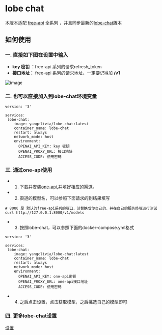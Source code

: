 # lobe chat

本版本适配 [free-api](https://github.com/LLM-Red-Team) 全系列 ，并且同步最新的[lobe-chat](https://lobehub.com/zh/docs/self-hosting/environment-variables)版本

## 如何使用

### 一. 直接如下图在设置中输入
   - **key 密钥** ：free-api 系列的请求refresh_token
   - **接口地址**： free-api 系列的请求地址，一定要记得加 **/v1**

![image](https://github.com/Yanyutin753/lobe-chat/assets/132346501/0ae32055-3fb0-4366-a6dc-a245c23b24d9)

### 二. 也可以直接加入到lobe-chat环境变量
  
```
version: '3' 

services:  
 lobe-chat:
    image: yangclivia/lobe-chat:latest
    container_name: lobe-chat
    restart: always
    network_mode: host  
    environment:
      OPENAI_API_KEY: key 密钥
      OPENAI_PROXY_URL: 接口地址
      ACCESS_CODE: 使用密码
```

  
### 三. 通过one-api使用

  - 1. 下载并安装[one-api](https://github.com/songquanpeng/one-api),并填好相应的渠道。
  - 2. 渠道的模型名，可以参照下面请求的到结果填写
       
```
# 8000 是 默认的free-api系列的端口，请替换成你自己的，并在自己的服务终端进行测试
curl http://127.0.0.1:8000/v1/models
```
  - 3. 按照lobe-chat，可以参照下面的docker-compose.yml格式
  
```
version: '3' 

services:  
 lobe-chat:
    image: yangclivia/lobe-chat:latest
    container_name: lobe-chat
    restart: always
    network_mode: host  
    environment:
      OPENAI_API_KEY: one-api密钥
      OPENAI_PROXY_URL: one-api接口地址
      ACCESS_CODE: 使用密码
```

  - 4. 之后点击设置，点击获取模型，之后挑选自己的模型即可


### 四. 更多lobe-chat设置

[设置](https://lobehub.com/zh/docs/self-hosting/environment-variables)
